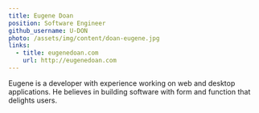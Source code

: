 ```yaml
---
title: Eugene Doan
position: Software Engineer
github_username: U-DON
photo: /assets/img/content/doan-eugene.jpg
links:
  - title: eugenedoan.com
    url: http://eugenedoan.com
---
```


Eugene is a developer with experience working on web and desktop applications. He believes in building software with form and function that delights users.
